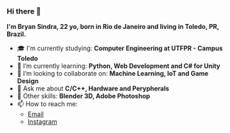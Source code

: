 ### Hi there 👋

<!--
**Bsindra/Bsindra** is a ✨ _special_ ✨ repository because its `README.md` (this file) appears on your GitHub profile.
-->

<b> I'm Bryan Sindra, 22 yo, born in Rio de Janeiro and living in Toledo, PR, Brazil. </b>

  - 🎓 I'm currently studying: <b> Computer Engineering at UTFPR - Campus Toledo </b>
  - 🌱 I’m currently learning: <b> Python, Web Development and C# for Unity</b>
  - 👯 I’m looking to collaborate on: <b> Machine Learning, IoT and Game Design </b>
  - 💬 Ask me about <b> C/C++, Hardware and Perypherals </b>
  - 🎨 Other skills: <b> Blender 3D, Adobe Photoshop </b>
  - 📫 How to reach me:
    - [Email](mailto:bsindra98@gmail.com)
    - [Instagram](https://www.instagram.com/bry.cpp/)
